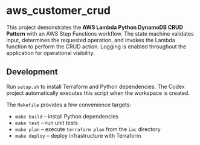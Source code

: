 # aws_customer_crud

This project demonstrates the **AWS Lambda Python DynamoDB CRUD Pattern** with
an AWS Step Functions workflow. The state machine validates input, determines
the requested operation, and invokes the Lambda function to perform the CRUD
action. Logging is enabled throughout the application for operational
visibility.

## Development
Run `setup.sh` to install Terraform and Python dependencies. The Codex project automatically executes this script when the workspace is created.

The `Makefile` provides a few convenience targets:

- `make build` – install Python dependencies
- `make test` – run unit tests
- `make plan` – execute `terraform plan` from the `iac` directory
- `make deploy` – deploy infrastructure with Terraform
